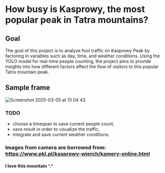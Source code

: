 # How busy is Kasprowy, the most popular peak in Tatra mountains?
## Goal
The goal of this project is to analyze foot traffic on Kasprowy Peak by factoring in variables such as day, time, and weather conditions. Using the YOLO model for real-time people counting, the project aims to provide insights into how different factors affect the flow of visitors to this popular Tatra mountain peak.

## Sample frame

![Screenshot 2025-03-05 at 13 04 43](https://github.com/user-attachments/assets/3d18132f-07ea-4655-98f9-e62fd7bf2d27)

### TODO
- choose a timespan to save current people count,
- save result in order to visualize the traffic,
- integrate and save current weather conditions.

### Images from camera are borrowed from: https://www.pkl.pl/kasprowy-wierch/kamery-online.html

#### I love this mountain ^.^
